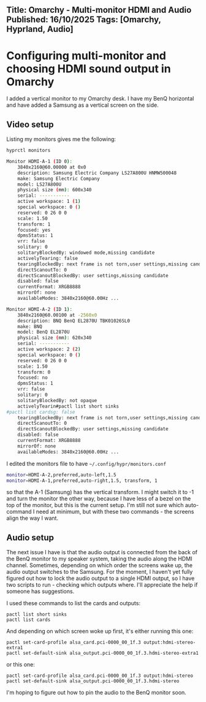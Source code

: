 Title: Omarchy - Multi-monitor HDMI and Audio 
Published: 16/10/2025
Tags: [Omarchy, Hyprland, Audio] 
---

# Configuring multi-monitor and choosing HDMI sound output in Omarchy

I added a vertical monitor to my Omarchy desk. I have my BenQ horizontal and have added a Samsung as a vertical screen on the side. 

## Video setup

Listing my monitors gives me the following: 

``` bash
hyprctl monitors

Monitor HDMI-A-1 (ID 0):
	3840x2160@60.00000 at 0x0
	description: Samsung Electric Company LS27A800U HNMW500048
	make: Samsung Electric Company
	model: LS27A800U
	physical size (mm): 600x340
	serial: -----------
	active workspace: 1 (1)
	special workspace: 0 ()
	reserved: 0 26 0 0
	scale: 1.50
	transform: 1
	focused: yes
	dpmsStatus: 1
	vrr: false
	solitary: 0
	solitaryBlockedBy: windowed mode,missing candidate
	activelyTearing: false
	tearingBlockedBy: next frame is not torn,user settings,missing candidate
	directScanoutTo: 0
	directScanoutBlockedBy: user settings,missing candidate
	disabled: false
	currentFormat: XRGB8888
	mirrorOf: none
	availableModes: 3840x2160@60.00Hz ...

Monitor HDMI-A-2 (ID 1):
	3840x2160@60.00100 at -2560x0
	description: BNQ BenQ EL2870U TBK01026SL0
	make: BNQ
	model: BenQ EL2870U
	physical size (mm): 620x340
	serial: -----------
	active workspace: 2 (2)
	special workspace: 0 ()
	reserved: 0 26 0 0
	scale: 1.50
	transform: 0
	focused: no
	dpmsStatus: 1
	vrr: false
	solitary: 0
	solitaryBlockedBy: not opaque
	activelyTearin#pactl list short sinks
#pactl list cardsg: false
	tearingBlockedBy: next frame is not torn,user settings,missing candidate
	directScanoutTo: 0
	directScanoutBlockedBy: user settings,missing candidate
	disabled: false
	currentFormat: XRGB8888
	mirrorOf: none
	availableModes: 3840x2160@60.00Hz ...

```



I edited the monitors file to have `~/.config/hypr/monitors.conf`

```bash
monitor=HDMI-A-2,preferred,auto-left,1.5
monitor=HDMI-A-1,preferred,auto-right,1.5, transform, 1
```

so that the A-1 (Samsung) has the vertical transform. I might switch it to -1 and turn the monitor the other way, because I have less of a bezel on the top of the monitor, but this is the current setup. I'm still not sure which auto- command I need at minimum, but with these two commands - the screens align the way I want.



## Audio setup

The next issue I have is that the audio output is connected from the back of the BenQ monitor to my speaker system, taking the audio along the HDMI channel. Sometimes, depending on which order the screens wake up, the audio output  switches to the Samsung. For the moment, I haven't yet fully figured out how to lock the audio output to a single HDMI output, so I have two scripts to run - checking which outputs where. I'll appreciate the help if someone has suggestions. 

 I used these commands to list the cards and outputs: 

```
pactl list short sinks
pactl list cards
```

And depending on which screen woke up first, it's either running this one: 

```
pactl set-card-profile alsa_card.pci-0000_00_1f.3 output:hdmi-stereo-extra1
pactl set-default-sink alsa_output.pci-0000_00_1f.3.hdmi-stereo-extra1
```

or this one: 

```
pactl set-card-profile alsa_card.pci-0000_00_1f.3 output:hdmi-stereo
pactl set-default-sink alsa_output.pci-0000_00_1f.3.hdmi-stereo
```



I'm hoping to figure out how to pin the audio to the BenQ monitor soon. 

